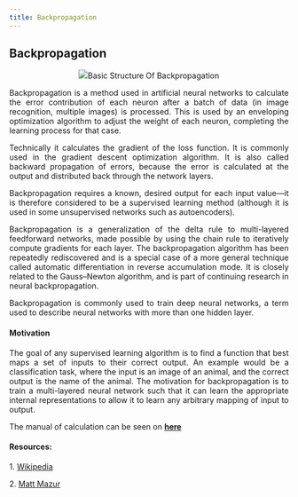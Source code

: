 ```yaml
---
title: Backpropagation
---
```

## Backpropagation

<p align="center">
<img src="https://matthewmazur.files.wordpress.com/2018/03/neural_network-7.png">Basic Structure Of Backpropagation</img>
</p>

<p align="justify">Backpropagation is a method used in artificial neural networks to calculate the error contribution of each neuron after a batch of data (in image recognition, multiple images) is processed. This is used by an enveloping optimization algorithm to adjust the weight of each neuron, completing the learning process for that case.</p>

<p align="justify">Technically it calculates the gradient of the loss function. It is commonly used in the gradient descent optimization algorithm. It is also called backward propagation of errors, because the error is calculated at the output and distributed back through the network layers.</p>

<p align="justify">Backpropagation requires a known, desired output for each input value—it is therefore considered to be a supervised learning method (although it is used in some unsupervised networks such as autoencoders).</p>

<p align="justify"> 
Backpropagation is a generalization of the delta rule to multi-layered feedforward networks, made possible by using the chain rule to iteratively compute gradients for each layer. The backpropagation algorithm has been repeatedly rediscovered and is a special case of a more general technique called automatic differentiation in reverse accumulation mode. It is closely related to the Gauss–Newton algorithm, and is part of continuing research in neural backpropagation.
</p>

<p align="justify"> 
Backpropagation is commonly used to train deep neural networks, a term used to describe neural networks with more than one hidden layer.
</p>

#### Motivation

<p align="justify"> 
The goal of any supervised learning algorithm is to find a function that best maps a set of inputs to their correct output. An example would be a classification task, where the input is an image of an animal, and the correct output is the name of the animal. The motivation for backpropagation is to train a multi-layered neural network such that it can learn the appropriate internal representations to allow it to learn any arbitrary mapping of input to output.
</p>

<p align="justify"> 
   The manual of calculation can be seen on <strong><a href="https://mattmazur.com/2015/03/17/a-step-by-step-backpropagation-example/">here</a></strong>
</p>


#### Resources:
<!-- Please add any articles you think might be helpful to read before writing the article -->

<p>1. <a href="https://en.wikipedia.org/wiki/Backpropagation">Wikipedia</a></p>
<p>2. <a href="https://mattmazur.com/2015/03/17/a-step-by-step-backpropagation-example/">Matt Mazur</a></p>


